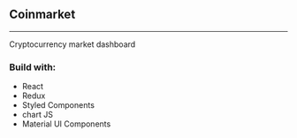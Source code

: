 ## Coinmarket
---
Cryptocurrency market dashboard

### Build with:
 - React
 - Redux
 - Styled Components
 - chart JS
 - Material UI Components